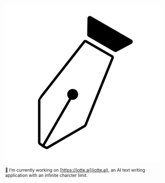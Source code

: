<!-- [![Kevin's github stats](https://github-readme-stats.vercel.app/api?username=kevin51jiang)](https://github.com/kevin51jiang) -->
<!--
**kevin51jiang/kevin51jiang** is a ✨ _special_ ✨ repository because its `README.md` (this file) appears on your GitHub profile.


Here are some ideas to get you started:

- 🔭 I’m currently working on ...
- 🌱 I’m currently learning ...
- 👯 I’m looking to collaborate on ...
- 🤔 I’m looking for help with ...
- 💬 Ask me about ...
- 📫 How to reach me: ...
- 😄 Pronouns: ...
- ⚡ Fun fact: ...
-->

![jotte](logo@2x.png)

🔭 I’m currently working on [https://jotte.ai](jotte.ai), an AI text writing application with an infinite charcter limit.
